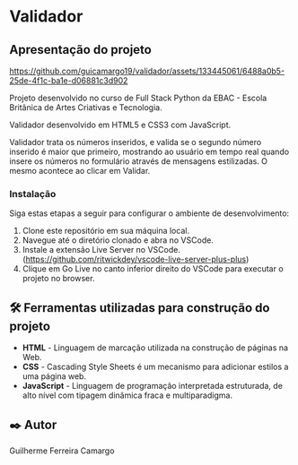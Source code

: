 # Validador

## Apresentação do projeto

https://github.com/guicamargo19/validador/assets/133445061/6488a0b5-25de-4f1c-ba1e-d06881c3d902

Projeto desenvolvido no curso de Full Stack Python da EBAC - Escola Britânica de Artes Criativas e Tecnologia.

Validador desenvolvido em HTML5 e CSS3 com JavaScript.

Validador trata os números inseridos, e valida se o segundo número inserido é maior que primeiro, mostrando ao usuário
em tempo real quando insere os números no formulário através de mensagens estilizadas. O mesmo acontece ao clicar em
Validar.

### Instalação

Siga estas etapas a seguir para configurar o ambiente de desenvolvimento:

1. Clone este repositório em sua máquina local.
2. Navegue até o diretório clonado e abra no VSCode.
3. Instale a extensão Live Server no VSCode. (https://github.com/ritwickdey/vscode-live-server-plus-plus)
4. Clique em Go Live no canto inferior direito do VSCode para executar o projeto no browser.

## 🛠️ Ferramentas utilizadas para construção do projeto

* **HTML** - Linguagem de marcação utilizada na construção de páginas na Web.
* **CSS** - Cascading Style Sheets é um mecanismo para adicionar estilos a uma página web.
* **JavaScript** - Linguagem de programação interpretada estruturada, de alto nível com tipagem dinâmica fraca e multiparadigma.

## ✒️ Autor

Guilherme Ferreira Camargo
